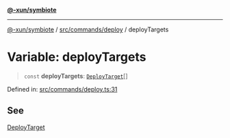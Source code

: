 [**@-xun/symbiote**](../../../../README.md)

***

[@-xun/symbiote](../../../../README.md) / [src/commands/deploy](../README.md) / deployTargets

# Variable: deployTargets

> `const` **deployTargets**: [`DeployTarget`](../enumerations/DeployTarget.md)[]

Defined in: [src/commands/deploy.ts:31](https://github.com/Xunnamius/symbiote/blob/167e0f9b786b0a4f8ab8478cb4284deee6916ad7/src/commands/deploy.ts#L31)

## See

[DeployTarget](../enumerations/DeployTarget.md)

